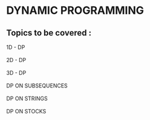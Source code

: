 # DYNAMIC PROGRAMMING

## Topics to be covered : </br>
1D - DP<br/> 
<br/>
2D - DP<br/>
<br/>
3D - DP<br/>
<br/>
DP ON SUBSEQUENCES<br/>
<br/>
DP ON STRINGS<br/>
<br/>
DP ON STOCKS<br/>
<br/>

